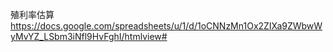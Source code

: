 
殖利率估算
https://docs.google.com/spreadsheets/u/1/d/1oCNNzMn1Ox2ZIXa9ZWbwWyMvYZ_LSbm3iNfl9HvFghI/htmlview#
